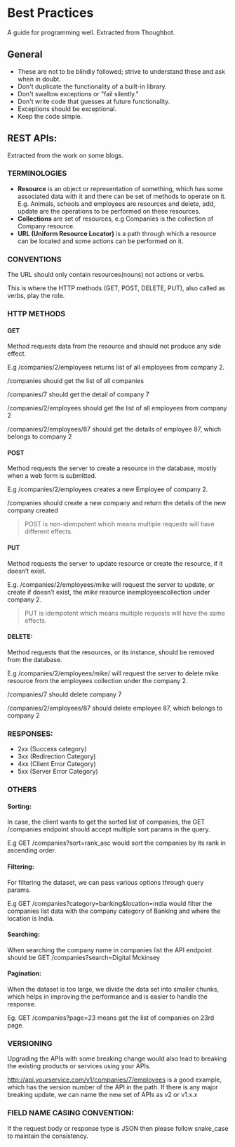# Best Practices
A guide for programming well.
Extracted from Thoughbot.

## General
- These are not to be blindly followed; strive to understand these and ask when in doubt.
- Don't duplicate the functionality of a built-in library.
- Don't swallow exceptions or "fail silently."
- Don't write code that guesses at future functionality.
- Exceptions should be exceptional.
- Keep the code simple.

## REST APIs:
Extracted from the work on some blogs.

### TERMINOLOGIES
- **Resource** is an object or representation of something, which has some associated data with it and there can be set of methods to operate on it.
E.g. Animals, schools and employees are resources and delete, add, update are the operations to be performed on these resources.
- **Collections** are set of resources, e.g Companies is the collection of Company resource.
- **URL (Uniform Resource Locator)** is a path through which a resource can be located and some actions can be performed on it.

### CONVENTIONS
The URL should only contain resources(nouns) not actions or verbs.

This is where the HTTP methods (GET, POST, DELETE, PUT), also called as verbs, play the role.

### HTTP METHODS
#### GET
Method requests data from the resource and should not produce any side effect.

E.g /companies/2/employees returns list of all employees from company 2.

/companies should get the list of all companies

/companies/7 should get the detail of company 7

/companies/2/employees should get the list of all employees from company 2

/companies/2/employees/87 should get the details of employee 87, which belongs to company 2

#### POST
Method requests the server to create a resource in the database, mostly when a web form is submitted.

E.g /companies/2/employees creates a new Employee of company 2.

/companies should create a new company and return the details of the new company created
> POST is non-idempotent which means multiple requests will have different effects.

#### PUT
Method requests the server to update resource or create the resource, if it doesn’t exist.

E.g. /companies/2/employees/mike will request the server to update, or create if doesn’t exist, the *mike* resource inemployeescollection under company 2.
> PUT is idempotent which means multiple requests will have the same effects.

#### DELETE:
Method requests that the resources, or its instance, should be removed from the database.

E.g /companies/2/employees/mike/ will request the server to delete mike resource from the employees collection under the company 2.

/companies/7 should delete company 7

/companies/2/employees/87 should delete employee 87, which belongs to company 2

### RESPONSES:
- 2xx (Success category)
- 3xx (Redirection Category)
- 4xx (Client Error Category)
- 5xx (Server Error Category)

### OTHERS
#### Sorting:
In case, the client wants to get the sorted list of companies, the GET /companies endpoint should accept multiple sort params in the query.

E.g GET /companies?sort=rank_asc would sort the companies by its rank in ascending order.

#### Filtering:
For filtering the dataset, we can pass various options through query params.

E.g GET /companies?category=banking&location=india would filter the companies list data with the company category of Banking and where the location is India.

#### Searching:
When searching the company name in companies list the API endpoint should be GET /companies?search=Digital Mckinsey

#### Pagination:
When the dataset is too large, we divide the data set into smaller chunks, which helps in improving the performance and is easier to handle the response.

Eg. GET /companies?page=23 means get the list of companies on 23rd page.

### VERSIONING
Upgrading the APIs with some breaking change would also lead to breaking the existing products or services using your APIs.

http://api.yourservice.com/v1/companies/7/employees is a good example, which has the version number of the API in the path. If there is any major breaking update, we can name the new set of APIs as v2 or v1.x.x

### FIELD NAME CASING CONVENTION:
If the request body or response type is JSON then please follow snake_case to maintain the consistency.
